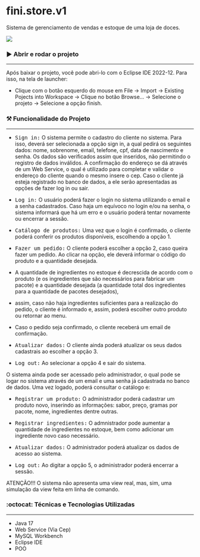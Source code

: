 # fini.store.v1
Sistema de gerenciamento de vendas e estoque de uma loja de doces. 

<p>
<img src="https://img.shields.io/badge/STATUS-COMPLETO-green"/>
</p>

### :arrow_forward: Abrir e rodar o projeto
---
Após baixar o projeto, você pode abri-lo com o Eclipse IDE 2022-12. Para isso, na tela de launcher:
- Clique com o botão esquerdo do mouse em File -> Import -> Existing Pojects into Workspace -> Clique no botão Browse... 
-> Selecione o projeto -> Selecione a opção finish.
  
### :hammer_and_pick: Funcionalidade do Projeto 
---
- <kbd>Sign in:</kbd> O sistema permite o cadastro do cliente no sistema. Para isso, deverá ser selecionada a opção sign in, a qual pedirá os seguintes dados: nome, sobrenome, email, telefone, cpf, data de nascimento e senha.
Os dados são verificados assim que inseridos, não permitindo o registro de dados inválidos.
A confirmação do endereço se dá através de um Web Service, o qual é utilizado para completar e validar o endereço do cliente quando o mesmo insere o cep.
Caso o cliente já esteja registrado no banco de dados, a ele serão apresentadas as opções de fazer log in ou sair.

- <kbd>Log in:</kbd> O usuário poderá fazer o login no sistema utilizando o email e a senha cadastrados. Caso haja um equívoco no login e/ou na senha, o sistema informará que há um erro e o usuário poderá tentar novamente ou encerrar a sessão.

- <kbd>Catálogo de produtos:</kbd> Uma vez que o login é confirmado, o cliente poderá conferir os produtos disponíveis, escolhendo a opção 1.
  
- <kbd>Fazer um pedido:</kbd> O cliente poderá escolher a opção 2, caso queira fazer um pedido. Ao clicar na opção, ele deverá informar o código do produto e a quantidade desejada.
- A quantidade de ingredientes no estoque é decrescida de acordo com o produto (e os ingredientes que são necessários para fabricar um pacote) e a quantidade desejada (a quantidade total dos ingredientes para a quantidade de pacotes desejados),
- assim, caso não haja ingredientes suficientes para a realização do pedido, o cliente é informado e, assim, poderá escolher outro produto ou retornar ao menu.
- Caso o pedido seja confirmado, o cliente receberá um email de confirmação.

- <kbd>Atualizar dados:</kbd> O cliente ainda poderá atualizar os seus dados cadastrais ao escolher a opção 3.

- <kbd>Log out:</kbd> Ao selecionar a opção 4 e sair do sistema.

O sistema ainda pode ser acessado pelo administrador, o qual pode se logar no sistema através de um email e uma senha já cadastrada no banco de dados. Uma vez logado, poderá consultar o catálogo e:

- <kbd>Registrar um produto:</kbd> O administrador poderá cadastrar um produto novo, inserindo as informações: sabor, preço, gramas por pacote, nome, ingredientes dentre outras.

- <kbd>Registrar ingredientes:</kbd> O admnistrador pode aumentar a quantidade de ingredientes no estoque, bem como adicionar um ingrediente novo caso necessário.

- <kbd>Atualizar dados:</kbd> O administrador poderá atualizar os dados de acesso ao sistema.

- <kbd>Log out:</kbd> Ao digitar a opção 5, o administrador poderá encerrar a sessão.

ATENÇÃO!!!
O sistema não apresenta uma view real, mas, sim, uma simulação da view feita em linha de comando.

###  :octocat: Técnicas e Tecnologias Utilizadas
---
- Java 17
- Web Service (Via Cep)
- MySQL Workbench
- Eclipse IDE
- POO
